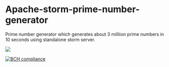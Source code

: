 # Apache-storm-prime-number-generator
Prime number generator which generates about 3 milliion prime numbers in 10 seconds using standalone storm server.

<img src='https://bettercodehub.com/edge/badge/amiteshmahajan/Apache-storm-prime-number-generator?branch=master'>

[![BCH compliance](https://bettercodehub.com/edge/badge/amiteshmahajan/Apache-storm-prime-number-generator?branch=master)](https://bettercodehub.com/)
